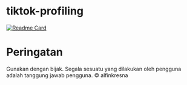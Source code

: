 # tiktok-profiling

[![Readme Card](https://github-readme-stats.vercel.app/api/pin/?username=alfinkresna&repo=tiktok-profiling&theme=react)](https://github.com/anuraghazra/github-readme-stats)

# Peringatan
Gunakan dengan bijak.
Segala sesuatu yang dilakukan oleh pengguna adalah tanggung jawab pengguna.
© alfinkresna
